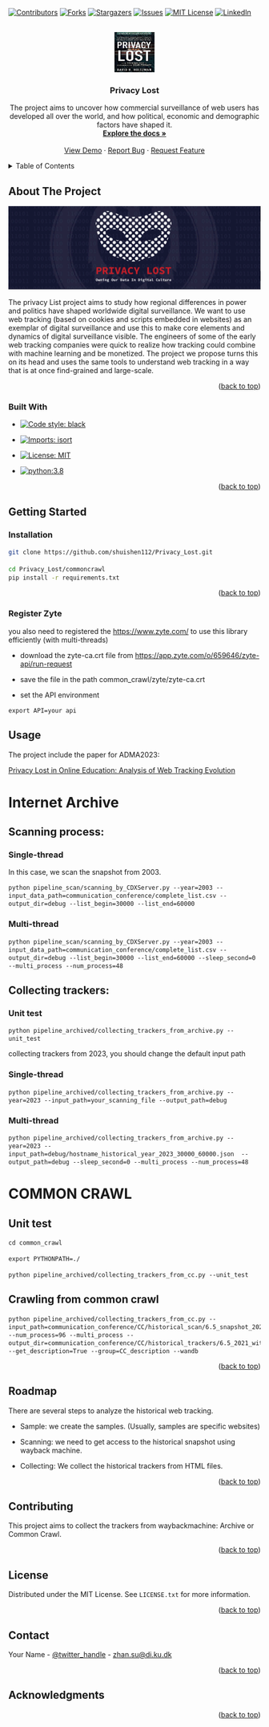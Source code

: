<!-- Improved compatibility of back to top link: See: https://github.com/othneildrew/Best-README-Template/pull/73 -->
<a name="readme-top"></a>
<!--
*** Thanks for checking out the Best-README-Template. If you have a suggestion
*** that would make this better, please fork the repo and create a pull request
*** or simply open an issue with the tag "enhancement".
*** Don't forget to give the project a star!
*** Thanks again! Now go create something AMAZING! :D
-->



<!-- PROJECT SHIELDS -->
<!--
*** I'm using markdown "reference style" links for readability.
*** Reference links are enclosed in brackets [ ] instead of parentheses ( ).
*** See the bottom of this document for the declaration of the reference variables
*** for contributors-url, forks-url, etc. This is an optional, concise syntax you may use.
*** https://www.markdownguide.org/basic-syntax/#reference-style-links
-->
[![Contributors][contributors-shield]][contributors-url]
[![Forks][forks-shield]][forks-url]
[![Stargazers][stars-shield]][stars-url]
[![Issues][issues-shield]][issues-url]
[![MIT License][license-shield]][license-url]
[![LinkedIn][linkedin-shield]][linkedin-url]



<!-- PROJECT LOGO -->
<br />
<div align="center">
  <a href="https://github.com/github_username/repo_name">
    <img src="images/Privacy_Lost_cover_Large.jpg" alt="Logo" width="80" height="80">
  </a>

<h3 align="center">Privacy Lost</h3>

  <p align="center">
    The project aims to uncover how commercial surveillance of web users has developed all over the world, and how political, economic and demographic factors have shaped it.
    <br />
    <a href="https://github.com/github_username/repo_name"><strong>Explore the docs »</strong></a>
    <br />
    <br />
    <a href="https://github.com/github_username/repo_name">View Demo</a>
    ·
    <a href="https://github.com/github_username/repo_name/issues">Report Bug</a>
    ·
    <a href="https://github.com/github_username/repo_name/issues">Request Feature</a>
  </p>
</div>



<!-- TABLE OF CONTENTS -->
<details>
  <summary>Table of Contents</summary>
  <ol>
    <li>
      <a href="#about-the-project">About The Project</a>
      <ul>
        <li><a href="#built-with">Built With</a></li>
      </ul>
    </li>
    <li>
      <a href="#getting-started">Getting Started</a>
      <ul>
        <li><a href="#prerequisites">Prerequisites</a></li>
        <li><a href="#installation">Installation</a></li>
      </ul>
    </li>
    <li><a href="#usage">Usage</a></li>
    <li><a href="#roadmap">Roadmap</a></li>
    <li><a href="#contributing">Contributing</a></li>
    <li><a href="#license">License</a></li>
    <li><a href="#contact">Contact</a></li>
    <li><a href="#acknowledgments">Acknowledgments</a></li>
  </ol>
</details>



<!-- ABOUT THE PROJECT -->
## About The Project

[![Product Name Screen Shot][product-screenshot]](nytimes.com/2019/04/21/opinion/letters/privacy-project-responses.html)

The privacy List project aims to study how regional differences in power and politics have shaped worldwide digital surveillance. We want to use web tracking (based on cookies and scripts embedded in websites) as an exemplar of digital surveillance and use this to make core elements and dynamics of digital surveillance visible. The engineers of some of the early web tracking companies were quick to realize how tracking could combine with machine learning and be monetized. The project we propose turns this on its head and uses the same tools to understand web tracking in a way that is at once find-grained and large-scale. 

<p align="right">(<a href="#readme-top">back to top</a>)</p>


### Built With

<!-- * [![Next][Next.js]][Next-url]
* [![React][React.js]][React-url]
* [![Vue][Vue.js]][Vue-url]
* [![Angular][Angular.io]][Angular-url]
* [![Svelte][Svelte.dev]][Svelte-url]
* [![Laravel][Laravel.com]][Laravel-url]
* [![Bootstrap][Bootstrap.com]][Bootstrap-url]
* [![JQuery][JQuery.com]][JQuery-url] -->

- [![Code style: black](https://img.shields.io/badge/code%20style-black-000000.svg)](https://github.com/psf/black)

- [![Imports: isort](https://img.shields.io/badge/%20imports-isort-%231674b1?style=flat&labelColor=ef8336)](https://pycqa.github.io/isort/)
- [![License: MIT](https://img.shields.io/badge/License-MIT-yellow.svg)](https://opensource.org/licenses/MIT)
- [![python:3.8](https://img.shields.io/badge/python-3.8-green)]()
<p align="right">(<a href="#readme-top">back to top</a>)</p>



<!-- GETTING STARTED -->
## Getting Started


### Installation


   ```sh
   git clone https://github.com/shuishen112/Privacy_Lost.git

   cd Privacy_Lost/commoncrawl
   pip install -r requirements.txt
   ```


<p align="right">(<a href="#readme-top">back to top</a>)</p>

### Register Zyte

you also need to registered the https://www.zyte.com/ to use this library efficiently (with multi-threads)

- download the zyte-ca.crt file from https://app.zyte.com/o/659646/zyte-api/run-request

- save the file in the path
common_crawl/zyte/zyte-ca.crt

- set the API environment

```
export API=your api
```



<!-- USAGE EXAMPLES -->
## Usage

The project include the paper for ADMA2023:

[Privacy Lost in Online Education: Analysis of
Web Tracking Evolution](common_crawl/README.md)


# Internet Archive 

## Scanning process:

### Single-thread
In this case, we scan the snapshot from 2003. 

 ```
 python pipeline_scan/scanning_by_CDXServer.py --year=2003 --input_data_path=communication_conference/complete_list.csv --output_dir=debug --list_begin=30000 --list_end=60000
 ```

### Multi-thread

```
python pipeline_scan/scanning_by_CDXServer.py --year=2003 --input_data_path=communication_conference/complete_list.csv --output_dir=debug --list_begin=30000 --list_end=60000 --sleep_second=0 --multi_process --num_process=48
 ```
## Collecting trackers:

### Unit test 

```
python pipeline_archived/collecting_trackers_from_archive.py --unit_test
```
collecting trackers from 2023, you should change the default input path

### Single-thread

```
python pipeline_archived/collecting_trackers_from_archive.py --year=2023 --input_path=your_scanning_file --output_path=debug
```

### Multi-thread

```
python pipeline_archived/collecting_trackers_from_archive.py --year=2023 --input_path=debug/hostname_historical_year_2023_30000_60000.json  --output_path=debug --sleep_second=0 --multi_process --num_process=48
```


# COMMON CRAWL
## Unit test

```
cd common_crawl

export PYTHONPATH=./

python pipeline_archived/collecting_trackers_from_cc.py --unit_test
```


## Crawling from common crawl

```
python pipeline_archived/collecting_trackers_from_cc.py --input_path=communication_conference/CC/historical_scan/6.5_snapshot_2021_host_name.csv --num_process=96 --multi_process --output_dir=communication_conference/CC/historical_trackers/6.5_2021_with_description.json --get_description=True --group=CC_description --wandb

```

<!-- Use this space to show useful examples of how a project can be used. Additional screenshots, code examples and demos work well in this space. You may also link to more resources.

_For more examples, please refer to the [Documentation](https://example.com)_ -->

<p align="right">(<a href="#readme-top">back to top</a>)</p>



<!-- ROADMAP -->
## Roadmap

There are several steps to analyze the historical web tracking. 

- Sample: we create the samples. (Usually, samples are specific websites)

- Scanning: we need to get access to the historical snapshot using wayback machine. 

- Collecting: We collect the historical trackers from HTML files. 


<p align="right">(<a href="#readme-top">back to top</a>)</p>



<!-- CONTRIBUTING -->
## Contributing

This project aims to collect the trackers from waybackmachine: Archive or Common Crawl. 



<p align="right">(<a href="#readme-top">back to top</a>)</p>



<!-- LICENSE -->
## License

Distributed under the MIT License. See `LICENSE.txt` for more information.

<p align="right">(<a href="#readme-top">back to top</a>)</p>



<!-- CONTACT -->
## Contact

Your Name - [@twitter_handle](https://twitter.com/twitter_handle) - zhan.su@di.ku.dk

<p align="right">(<a href="#readme-top">back to top</a>)</p>



<!-- ACKNOWLEDGMENTS -->
## Acknowledgments


<p align="right">(<a href="#readme-top">back to top</a>)</p>



<!-- MARKDOWN LINKS & IMAGES -->
<!-- https://www.markdownguide.org/basic-syntax/#reference-style-links -->
[contributors-shield]: https://img.shields.io/github/contributors/github_username/repo_name.svg?style=for-the-badge
[contributors-url]: https://github.com/github_username/repo_name/graphs/contributors
[forks-shield]: https://img.shields.io/github/forks/github_username/repo_name.svg?style=for-the-badge
[forks-url]: https://github.com/github_username/repo_name/network/members
[stars-shield]: https://img.shields.io/github/stars/github_username/repo_name.svg?style=for-the-badge
[stars-url]: https://github.com/github_username/repo_name/stargazers
[issues-shield]: https://img.shields.io/github/issues/github_username/repo_name.svg?style=for-the-badge
[issues-url]: https://github.com/github_username/repo_name/issues
[license-shield]: https://img.shields.io/github/license/github_username/repo_name.svg?style=for-the-badge
[license-url]: https://github.com/github_username/repo_name/blob/master/LICENSE.txt
[linkedin-shield]: https://img.shields.io/badge/-LinkedIn-black.svg?style=for-the-badge&logo=linkedin&colorB=555
[linkedin-url]: https://linkedin.com/in/linkedin_username
[product-screenshot]: images/privacy_lost.png
[Next.js]: https://img.shields.io/badge/next.js-000000?style=for-the-badge&logo=nextdotjs&logoColor=white
[Next-url]: https://nextjs.org/
[React.js]: https://img.shields.io/badge/React-20232A?style=for-the-badge&logo=react&logoColor=61DAFB
[React-url]: https://reactjs.org/
[Vue.js]: https://img.shields.io/badge/Vue.js-35495E?style=for-the-badge&logo=vuedotjs&logoColor=4FC08D
[Vue-url]: https://vuejs.org/
[Angular.io]: https://img.shields.io/badge/Angular-DD0031?style=for-the-badge&logo=angular&logoColor=white
[Angular-url]: https://angular.io/
[Svelte.dev]: https://img.shields.io/badge/Svelte-4A4A55?style=for-the-badge&logo=svelte&logoColor=FF3E00
[Svelte-url]: https://svelte.dev/
[Laravel.com]: https://img.shields.io/badge/Laravel-FF2D20?style=for-the-badge&logo=laravel&logoColor=white
[Laravel-url]: https://laravel.com
[Bootstrap.com]: https://img.shields.io/badge/Bootstrap-563D7C?style=for-the-badge&logo=bootstrap&logoColor=white
[Bootstrap-url]: https://getbootstrap.com
[JQuery.com]: https://img.shields.io/badge/jQuery-0769AD?style=for-the-badge&logo=jquery&logoColor=white
[JQuery-url]: https://jquery.com 